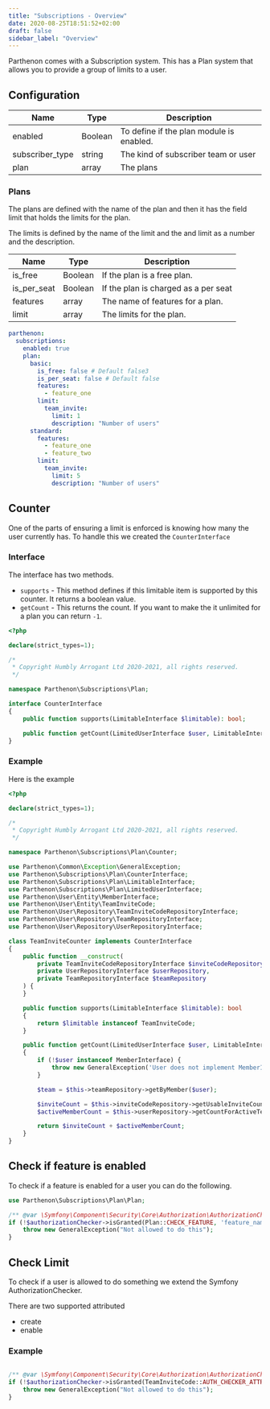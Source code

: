 ```yaml
---
title: "Subscriptions - Overview"
date: 2020-08-25T18:51:52+02:00
draft: false
sidebar_label: "Overview"
---
```

Parthenon comes with a Subscription system. This has a Plan system that allows you to provide a group of limits to a user.

## Configuration

| Name | Type | Description |
| --- | --- | --- |
| enabled | Boolean | To define if the plan module is enabled. |
| subscriber_type | string | The kind of subscriber team or user |
| plan | array | The plans |

### Plans

The plans are defined with the name of the plan and then it has the field limit that holds the limits for the plan.

The limits is defined by the name of the limit and the and limit as a number and the description.

| Name | Type | Description |
| --- | --- | --- |
| is_free | Boolean | If the plan is a free plan. |
| is_per_seat | Boolean | If the plan is charged as a per seat |
| features | array | The name of features for a plan. |
| limit | array | The limits for the plan. |

```yaml
parthenon:
  subscriptions:
    enabled: true
    plan:
      basic:
        is_free: false # Default false3
        is_per_seat: false # Default false
        features:
          - feature_one
        limit:
          team_invite:
            limit: 1
            description: "Number of users"
      standard:
        features:
          - feature_one
          - feature_two
        limit:
          team_invite:
            limit: 5
            description: "Number of users"
```

## Counter

One of the parts of ensuring a limit is enforced is knowing how many the user currently has. To handle this we created the `CounterInterface`

### Interface

The interface has two methods.

* `supports` - This method defines if this limitable item is supported by this counter. It returns a boolean value.
* `getCount` - This returns the count. If you want to make the it unlimited for a plan you can return `-1`.

```PHP
<?php

declare(strict_types=1);

/*
 * Copyright Humbly Arrogant Ltd 2020-2021, all rights reserved.
 */

namespace Parthenon\Subscriptions\Plan;

interface CounterInterface
{
    public function supports(LimitableInterface $limitable): bool;

    public function getCount(LimitedUserInterface $user, LimitableInterface $limitable): int;
}
```

### Example

Here is the example

```PHP
<?php

declare(strict_types=1);

/*
 * Copyright Humbly Arrogant Ltd 2020-2021, all rights reserved.
 */

namespace Parthenon\Subscriptions\Plan\Counter;

use Parthenon\Common\Exception\GeneralException;
use Parthenon\Subscriptions\Plan\CounterInterface;
use Parthenon\Subscriptions\Plan\LimitableInterface;
use Parthenon\Subscriptions\Plan\LimitedUserInterface;
use Parthenon\User\Entity\MemberInterface;
use Parthenon\User\Entity\TeamInviteCode;
use Parthenon\User\Repository\TeamInviteCodeRepositoryInterface;
use Parthenon\User\Repository\TeamRepositoryInterface;
use Parthenon\User\Repository\UserRepositoryInterface;

class TeamInviteCounter implements CounterInterface
{
    public function __construct(
        private TeamInviteCodeRepositoryInterface $inviteCodeRepository,
        private UserRepositoryInterface $userRepository,
        private TeamRepositoryInterface $teamRepository
    ) {
    }

    public function supports(LimitableInterface $limitable): bool
    {
        return $limitable instanceof TeamInviteCode;
    }

    public function getCount(LimitedUserInterface $user, LimitableInterface $limitable): int
    {
        if (!$user instanceof MemberInterface) {
            throw new GeneralException('User does not implement MemberInterface');
        }

        $team = $this->teamRepository->getByMember($user);

        $inviteCount = $this->inviteCodeRepository->getUsableInviteCount($team);
        $activeMemberCount = $this->userRepository->getCountForActiveTeamMemebers($team);

        return $inviteCount + $activeMemberCount;
    }
}

```

## Check if feature is enabled

To check if a feature is enabled for a user you can do the following.

```php
use Parthenon\Subscriptions\Plan\Plan;

/** @var \Symfony\Component\Security\Core\Authorization\AuthorizationCheckerInterface $authorizationChecker */
if (!$authorizationChecker->isGranted(Plan::CHECK_FEATURE, 'feature_name')) {
    throw new GeneralException("Not allowed to do this");
}
```

## Check Limit

To check if a user is allowed to do something we extend the Symfony AuthorizationChecker.

There are two supported attributed

* create
* enable

### Example

```php

/** @var \Symfony\Component\Security\Core\Authorization\AuthorizationCheckerInterface $authorizationChecker */
if (!$authorizationChecker->isGranted(TeamInviteCode::AUTH_CHECKER_ATTRIBUTE, $inviteCode)) {
    throw new GeneralException("Not allowed to do this");
}
```
